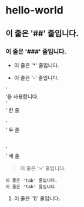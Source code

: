 # hello-world

## 이 줄은 '##' 줄입니다.
### 이 줄은 '###' 줄입니다.

* 이 줄은 '*' 줄입니다.
- 이 줄은 '-' 줄입니다.

'</br>'을 사용합니다.
</br>
'</br>' 한 줄
</br>
</br>
'</br>' 두 줄
</br>
</br>
</br>
'</br>' 세 줄

> 이 줄은 '>' 줄입니다.

    이 줄은 'tab' 줄입니다.
    이 줄은 'tab' 줄입니다.

1) 이 줄은 '1)' 줄입니다.